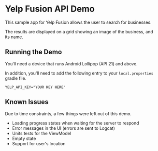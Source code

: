 # Yelp Fusion API Demo

This sample app for Yelp Fusion allows the user to search for businesses.

The results are displayed on a grid showing an image of the business, and its name.

## Running the Demo

You'll need a device that runs Android Lollipop (API 21) and above.

In addition, you'll need to add the following entry to your `local.properties` gradle file.

```
YELP_API_KEY="YOUR KEY HERE"
```

## Known Issues

Due to time constraints, a few things were left out of this demo.
* Loading progress states when waiting for the server to respond
* Error messages in the UI (errors are sent to Logcat)
* Units tests for the ViewModel
* Empty state
* Support for user's location